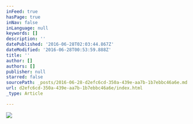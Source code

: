```yaml
---
inFeed: true
hasPage: true
inNav: false
inLanguage: null
keywords: []
description: ''
datePublished: '2016-06-28T02:03:44.867Z'
dateModified: '2016-06-28T00:53:59.888Z'
title: ''
author: []
authors: []
publisher: null
starred: false
sourcePath: _posts/2016-06-28-d2efc6cd-350a-439e-aa7b-1b7ebbc46a6e.md
url: d2efc6cd-350a-439e-aa7b-1b7ebbc46a6e/index.html
_type: Article

---
```

![](https://the-grid-user-content.s3-us-west-2.amazonaws.com/66031c33-fb5b-4d8a-a5dd-80a15c62fb8a.jpg)